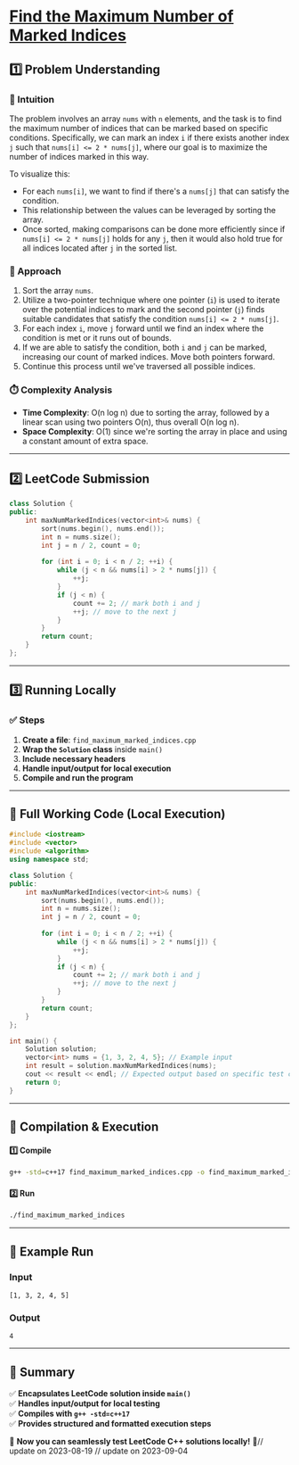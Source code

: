 # **[Find the Maximum Number of Marked Indices](https://leetcode.com/problems/find-the-maximum-number-of-marked-indices/description/)**  

## **1️⃣ Problem Understanding**  
### **📌 Intuition**  
The problem involves an array `nums` with `n` elements, and the task is to find the maximum number of indices that can be marked based on specific conditions. Specifically, we can mark an index `i` if there exists another index `j` such that `nums[i] <= 2 * nums[j]`, where our goal is to maximize the number of indices marked in this way.

To visualize this:
- For each `nums[i]`, we want to find if there's a `nums[j]` that can satisfy the condition. 
- This relationship between the values can be leveraged by sorting the array. 
- Once sorted, making comparisons can be done more efficiently since if `nums[i] <= 2 * nums[j]` holds for any `j`, then it would also hold true for all indices located after `j` in the sorted list.

### **🚀 Approach**  
1. Sort the array `nums`.
2. Utilize a two-pointer technique where one pointer (`i`) is used to iterate over the potential indices to mark and the second pointer (`j`) finds suitable candidates that satisfy the condition `nums[i] <= 2 * nums[j]`.
3. For each index `i`, move `j` forward until we find an index where the condition is met or it runs out of bounds.
4. If we are able to satisfy the condition, both `i` and `j` can be marked, increasing our count of marked indices. Move both pointers forward.
5. Continue this process until we've traversed all possible indices.

### **⏱️ Complexity Analysis**  
- **Time Complexity**: O(n log n) due to sorting the array, followed by a linear scan using two pointers O(n), thus overall O(n log n).
- **Space Complexity**: O(1) since we're sorting the array in place and using a constant amount of extra space.

---  

## **2️⃣ LeetCode Submission**  
```cpp
class Solution {
public:
    int maxNumMarkedIndices(vector<int>& nums) {
        sort(nums.begin(), nums.end());
        int n = nums.size();
        int j = n / 2, count = 0;
        
        for (int i = 0; i < n / 2; ++i) {
            while (j < n && nums[i] > 2 * nums[j]) {
                ++j;
            }
            if (j < n) {
                count += 2; // mark both i and j
                ++j; // move to the next j
            }
        }
        return count;
    }
};
```  

---  

## **3️⃣ Running Locally**  
### **✅ Steps**  
1. **Create a file**: `find_maximum_marked_indices.cpp`  
2. **Wrap the `Solution` class** inside `main()`  
3. **Include necessary headers**  
4. **Handle input/output for local execution**  
5. **Compile and run the program**  

---  

## **📝 Full Working Code (Local Execution)**  
```cpp
#include <iostream>
#include <vector>
#include <algorithm>
using namespace std;

class Solution {
public:
    int maxNumMarkedIndices(vector<int>& nums) {
        sort(nums.begin(), nums.end());
        int n = nums.size();
        int j = n / 2, count = 0;
        
        for (int i = 0; i < n / 2; ++i) {
            while (j < n && nums[i] > 2 * nums[j]) {
                ++j;
            }
            if (j < n) {
                count += 2; // mark both i and j
                ++j; // move to the next j
            }
        }
        return count;
    }
};

int main() {
    Solution solution;
    vector<int> nums = {1, 3, 2, 4, 5}; // Example input
    int result = solution.maxNumMarkedIndices(nums);
    cout << result << endl; // Expected output based on specific test case
    return 0;
}
```  

---  

## **🔧 Compilation & Execution**  
#### **1️⃣ Compile**  
```bash
g++ -std=c++17 find_maximum_marked_indices.cpp -o find_maximum_marked_indices
```  

#### **2️⃣ Run**  
```bash
./find_maximum_marked_indices
```  

---  

## **🎯 Example Run**  
### **Input**  
```
[1, 3, 2, 4, 5]
```  
### **Output**  
```
4
```  

---  

## **📌 Summary**  
✅ **Encapsulates LeetCode solution inside `main()`**  
✅ **Handles input/output for local testing**  
✅ **Compiles with `g++ -std=c++17`**  
✅ **Provides structured and formatted execution steps**  

🚀 **Now you can seamlessly test LeetCode C++ solutions locally!** 🚀// update on 2023-08-19
// update on 2023-09-04
